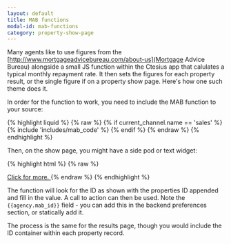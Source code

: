 ```yaml
---
layout: default
title: MAB functions
modal-id: mab-functions
category: property-show-page
---
```

Many agents like to use figures from the [http://www.mortgageadvicebureau.com/about-us](Mortgage Advice Bureau) alongside a small JS function within the Ctesius app that calulates a typical monthly repayment rate. It then sets the figures for each property result, or the single figure if on a property show page. Here's how one such theme does it.

In order for the function to work, you need to include the MAB function to your source:

{% highlight liquid %}
{% raw %}
{% if current_channel.name == 'sales' %} 
 {% include 'includes/mab_code' %}
{% endif %}
{% endraw %}
{% endhighlight %}

Then, on the show page, you might have a side pod or text widget:

{% highlight html %}
{% raw %}
<span id="mortgageRepaymentQuote_{{property.property_id}}"></span>

<a title="Request Mortgage Quote" href="#" onclick="window.open('http://www.mortgageadvicebureau.com/mab-calc/calculator.php?ID={{agency.mab_id}}&amp;amt={{property.price_value}}', 'MortgageCalculator', 'width=500,height=600')">
 Click for more.
</a>
{% endraw %}
{% endhighlight %}

The function will look for the ID as shown with the properties ID appended and fill in the value. A call to action can then be used. Note the ``{{agency.mab_id}}`` field - you can add this in the backend preferences section, or statically add it.

The process is the same for the results page, though you would include the ID container within each property record.
